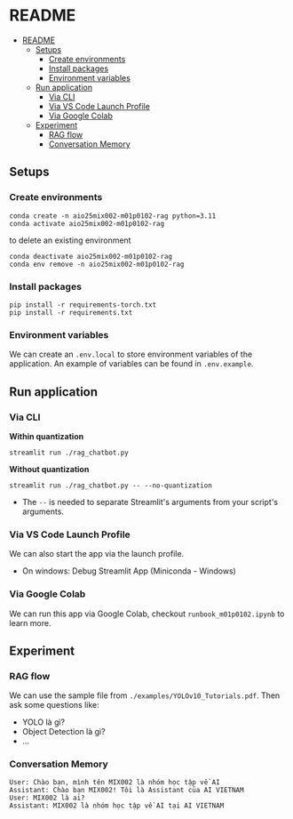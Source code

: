 # README
- [README](#readme)
  - [Setups](#setups)
    - [Create environments](#create-environments)
    - [Install packages](#install-packages)
    - [Environment variables](#environment-variables)
  - [Run application](#run-application)
    - [Via CLI](#via-cli)
    - [Via VS Code Launch Profile](#via-vs-code-launch-profile)
    - [Via Google Colab](#via-google-colab)
  - [Experiment](#experiment)
    - [RAG flow](#rag-flow)
    - [Conversation Memory](#conversation-memory)


## Setups
### Create environments
```
conda create -n aio25mix002-m01p0102-rag python=3.11 
conda activate aio25mix002-m01p0102-rag
```
to delete an existing environment
```
conda deactivate aio25mix002-m01p0102-rag
conda env remove -n aio25mix002-m01p0102-rag
```

### Install packages
```
pip install -r requirements-torch.txt
pip install -r requirements.txt
```


### Environment variables
We can create an `.env.local` to store environment variables of the application. 
An example of variables can be found in `.env.example`. 

## Run application
### Via CLI
**Within quantization**
```
streamlit run ./rag_chatbot.py
```

**Without quantization**
```
streamlit run ./rag_chatbot.py -- --no-quantization
```
- The `--` is needed to separate Streamlit's arguments from your script's arguments.

### Via VS Code Launch Profile
We can also start the app via the launch profile.
- On windows: Debug Streamlit App (Miniconda - Windows)

### Via Google Colab
We can run this app via Google Colab, checkout `runbook_m01p0102.ipynb` to learn more.

## Experiment
### RAG flow
We can use the sample file from `./examples/YOLOv10_Tutorials.pdf`. 
Then ask some questions like: 
- YOLO là gì?
- Object Detection là gì?
- ...
 
### Conversation Memory
```
User: Chào bạn, mình tên MIX002 là nhóm học tập về AI
Assistant: Chào bạn MIX002! Tôi là Assistant của AI VIETNAM
User: MIX002 là ai?
Assistant: MIX002 là nhóm học tập về AI tại AI VIETNAM
```